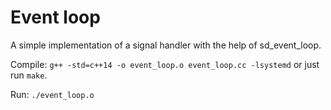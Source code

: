 # Event loop
A simple implementation of a signal handler with the help of sd_event_loop.

Compile: `g++ -std=c++14 -o event_loop.o event_loop.cc -lsystemd`
or just run `make`.

Run: `./event_loop.o`
